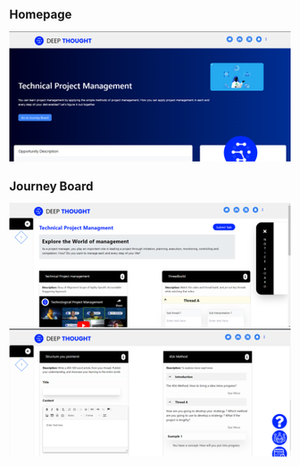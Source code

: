 ## Homepage

![Homepage Screenshot](/public/2.png)

## Journey Board

![Homepage Screenshot](/public/3.png)
![Homepage Screenshot](/public/1.png)
